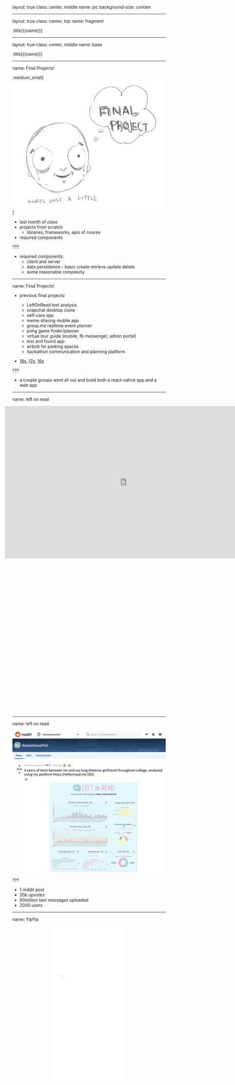 layout: true
class: center, middle
name: pic
background-size: contain

---

layout: true
class: center, top
name: fragment

.title[{{name}}]

---
layout: true
class: center, middle
name: base

.title[{{name}}]



---
name: Final Projects!

.medium_small[![](img/finalproject-table.jpg)]

* last month of class
* projects from scratch
  * libraries, frameworks, apis of course
* required components




???
* required components:
  * client and server
  * data persistence - basic create retrieve update delete
  * some reasonable complexity



---
name: Final Projects!

* previous final projects:
  * LeftOnRead text analysis
  * snapchat desktop clone
  * self-care app
  * meme sharing mobile app
  * group.me realtime event planner
  * pong game finder/planner
  * virtual tour guide (mobile, fb messenger, admin portal)
  * lost and found app
  * airbnb for parking spaces
  * hackathon communication and planning platform

* [18s](18s), [17s](17s), [16x](16x) 

???
* a couple groups went all out and build both a react-native app and a web app


---
name: left on read

<iframe style="transform: scale(0.5) translateX(-850px) translateY(-500px) " width="1600" height="1000" src="http://leftonread.me" frameborder="0" allowfullscreen></iframe>


---
name: left on read

![](img/projects/leftonread.jpg)

???
* 1 reddit post
* 20k upvotes
* 80million text messages uploaded
* 2000 users


---
name: YipYip


<iframe style="transform: scale(0.5) translateY(-500px)" width="494" height="1010" src="//invis.io/HABOKZQRZ" frameborder="0" allowfullscreen></iframe>


---
name: full stack music

<iframe style="transform: scale(0.5) translateX(-850px) translateY(-500px) " width="1600" height="1000" src="http://prettymusicmaker.surge.sh" frameborder="0" allowfullscreen></iframe>



---
name: mychef


<iframe style="transform: scale(0.8) translateX(-150px) translateY(-125px) " width="1000" height="700" src="http://mychef.surge.sh/" frameborder="0" allowfullscreen></iframe>

---
name: dart courses


![](img/projects/dartcourses.jpg)


---
name: dart courses


![](img/projects/dartcourses2.jpg)


---
name: dart courses


![](img/projects/dartcourses3.jpg)


---
name: dart courses


![](img/projects/dartcourses4.jpg)




---
name: munch buddy


.left[![](img/projects/muchbuddy3.png)]

.right[![](img/projects/muchbuddy2.png)]

---
name: munch buddy


.left[![](img/projects/muchbuddy0.png)]

.right[![](img/projects/munchbuddy5.png)]



---
name: mafia


.large[![](img/projects_17s/mafia.gif)]


---
name: Purrpl


.left.medium[![](img/projects_18s/purrpl.gif)]
.right[![](img/projects_18s/purple.png)]

???
* self care app in react-native

---
name: RealTalk

<iframe style="transform: scale(0.8) translateX(-150px) translateY(-125px) " width="1000" height="700" src="http://realtalkdart.surge.sh/" frameborder="0" allowfullscreen></iframe>


???
* dartmouth quora


---
name: roommate finder

<iframe style="transform: scale(0.8) translateX(-150px) translateY(-125px) " width="1000" height="700" src="http://roommate-finder.surge.sh/" frameborder="0" allowfullscreen></iframe>


---
name: off the green

<iframe style="transform: scale(0.8) translateX(-150px) translateY(-125px) " width="1000" height="700" src="http://offthegreen.surge.sh/" frameborder="0" allowfullscreen></iframe>



<!-- name: Ideas


.fancy.medium[![](https://media.giphy.com/media/PIYuiILBo5OnK/giphy.gif)]



* hard to generate -->


<!-- name: Some Inspiration Sources

* https://80000hours.org/career-guide/world-problems/
* https://80000hours.org/problem-profiles/#potentially_promising
* http://www.ycombinator.com/resources/
* https://www.startupschool.org/library
* http://www.paulgraham.com/startupideas.html
* https://www.producthunt.com
* https://www.ycombinator.com/rfs/
* https://www.npr.org/podcasts/510313/how-i-built-this
* https://dribbble.com/
* http://abc.go.com/shows/shark-tank



* how i built this is a cool interview series
* anybody listen to it?
* world problems
* how to think about problems and scale -->



<!-- name: Some Broad Topics

.fancy.small[![](img/flyaway.gif)]

* education
* games
* behavior change (health, happiness, security)
* mobile sensors


* do we think education is optimal?
* queue soap box - turns out giving students a giant textbook to read and talking at them for an hour isn't the way the brain works.  we are amazing learners - you learn language mostly just by listening - an infants brain learns phonemes and words by analyzing the distribution of sounds. probabilistic statistical learning
* pre-tty _ ba-by (transitional probabilities, that a syllable will occur given a previous) oral speach has no real boundaries
* we do this automatically.
* at 11 months old babies can distinguish grammatical from non-grammatical sentences -->



<!-- name: Share Topics

.small[![](img/sharing.gif)]

* Next assignment: find and share an interesting paper or article
* can be about tech or problems in the world
* post in slack `#pitch-ideas` with comment about why it is interesting to you

* this is just a little starter
* find more and post them -->


---
name: Process:

* Pitches (next week!)
* Groups Formed (5/3)
* Feature Spec + Mockups (5/9)
* Scaffolding (5/14)
* Dev Site Up (client+server) (5/16)
* Pre-demo Bug Hug (5/23)
* Final Project Demos (5/29)
* Final Submission (6/3)


???
* trying so that we have plenty of time for This


<!-- name: Pitches

 .fancy.medium[![](http://i.giphy.com/IH3ZwYeR9AlP2.gif)]

* submit idea to pitch, individually or in pairs

* This will be your chance to submit an idea that you would like to pitch.  As the person submitting the idea you'll need to think a little bit about scope and feasibility.
* just need to know how many so we can have enough time for it -->





---
name: Pitch Presentations

 .fancy.medium[![](http://i.giphy.com/nldqZAXfXH6I8.gif)]

* 2 minute MAX presentation with 2 minutes Q&A
* can do in pairs if you want
* groups (of 5) formed by bidding on favorite ideas
* also who you prefer working with/not

???
* A 2 minute presentation with 2 minutes of Q&A to pitch your idea to the class
* Everybody will rank their top choices and groups will be formed that way.
* group dynamics matter - will try to help make sure your groups are all a success
* last time no group was left behind!





---
name: Feature Spec + Mockups

 .fancy.medium[![](http://i.giphy.com/13NR9a0aYuYMy4.gif)]

* terse walk-though of project
* from users perspective
* terse listing of features
* terse+memorable user personas
* **Figma mockups and sketches**!

???
* A walk-though of your project from the users perspective listing out every feature that it should have
* a few user stories attached
* mockups of user experience.





---
name: Scaffolding

 .fancy.medium[![](img/bamboo.gif)]

* initial code scaffolding
* tools and frameworks chosen
* team has local dev environment set up

???
* Initial code scaffolding started
* component plan
* tools and frameworks chosen
* everybody has local dev environment set up





---
name: Dev Site Up (client+server)

 .fancy.medium[![](http://i.giphy.com/IU9JNuUSmxZTy.gif)]

* dev site up
* basic flow in place:
  * db ⇆ server api ⇆ frontend

???
* Dev site goes live allowing people to see basic flow (components hitting api endpoints pulling data from database).
* initial wiring is in place so things are talking to each other





---
name: Pre-Demo Bug Hunt

<iframe src="//giphy.com/embed/VBVY9IJKDxwHK?hideSocial=true" width="242.8571428571429" height="380" frameBorder="0" class="giphy-embed" allowFullScreen></iframe>

* week prior to final demos!
* bug bounty!
* git issues
* PRs

???
* In class session of breaking each others projects to reveal bugs and give last minute feedback.
*  We'll offer bug rewards in the form of snacks!
* Bugs will need to be submitted in the form of git issues on each others repositories
* PR's are extra credit!



---
name: Final Project Demos

 .fancy.medium[![](http://i.giphy.com/p9O75RBS946He.gif)]

* open to public!
* motivate idea, show in action, discuss challenges
* user testing

???
* Final presentation of project. Open to public.
* Motivate the idea, show it in action, discuss challenges
* will be in hanover inn ballroom!


---
name: And Now...

[https://tinyurl.com/cs52-19s-pitches](https://tinyurl.com/cs52-19s-pitches)